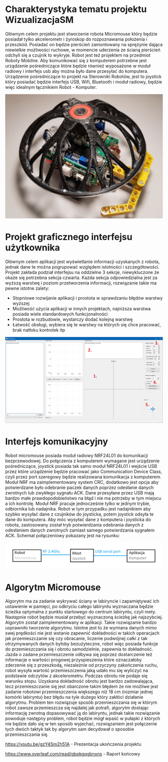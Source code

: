 # Charakterystyka tematu projektu WizualizacjaSM
 
Głównym celem projektu jest stworzenie robota Micromouse który będzie posiadał tylko akcelerometr i żyroskop do rozpoznawania położenia i przeszkód. Posiadać on będzie pierścień zamontowany na sprężynie dająca niewielkie możliwości ruchowe, w momencie uderzenia ze ścianą pierścień odchyli się a czujnik to wykryje. Robot jest też projektem na przedmiot Roboty Mobilne. Aby komunikować się z komputerem potrzebne jest urządzenie pośredniczące które będzie również wyposażone w moduł radiowy i interfejs usb aby można było dane przesyłać do komputera. Urządzenie pośredniczące to projekt na Sterowniki Robotów, jest to joystick który posiadać będzie interfejs USB, Wifi, Bluetooth i moduł radiowy, będzie więc idealnym łącznikiem Robot - Komputer.

![GitHub Logo](/images/a.jpg)


# Projekt graficznego interfejsu użytkownika
 
Głównym celem aplikacji jest wyświetlanie informacji uzyskanych z robota, jednak dane te można pogrupować względem istotności i szczegółowości. Projekt zakłada podział interfejsu na oddzielne 3 sekcje, niewykluczone że okaże się potrzebna sekcja czwarta. Każda sekcja odpowiedzialna jest za wyższą warstwę i poziom przetworzenia informacji, rozwiązanie takie ma pewne istotne zalety:

* Stopniowe rozwijanie aplikacji i prostota w sprawdzaniu błędów warstwy wyższej
* Możliwość użycia aplikacji w innych projektach, najniższa warstwa posiada wiele standardowych funkcjonalności
* Prostota w rozbudowie, wystarczy dodać kolejną warstwę
* Łatwość obsługi, wybiera się te warstwy na których się chce pracować, brak natłoku kontrolek itp

![GitHub Logo](/images/app2.PNG)

# Interfejs komunikacyjny

Robot micromouse posiada moduł radiowy NRF24L01 do komunikacji bezprzewodowej. Do połączenia z komputerem wymagane jest urządzenie pośredniczące, joystick posiada tak samo moduł NRF24L01 i wejście USB przez które urządzenie będzie pracować jako Communication Device Class, czyli przez port szeregowy będzie realizowana komunikacja z komputerem. Moduł NRF ma zaimplementowany system CRC, dodatkowo jest opcja aby potwierdzane było odebranie paczek danych poprzez odesłanie danych zwrotnych lub zwykłego sygnału ACK. Dane przesyłane przez USB mają bardzo małe prawdopodobieństwo na błąd i nie ma potrzeby w tym miejscu a ich kontrolę. Moduł NRF pracuje jednocześnie tylko w jednym trybie, odbiornika lub nadajnika. Robot w tym przypadku jest nadajnikiem aby szybko wysyłać dane z czujników do joysticka, potem joystick odsyła te dane do komputera. Aby móc wysyłać dane z komputera i joysticka do robota, zastosowany został tryb potwierdzania odebrania danych z odesłaniem danych zwrotnych zamiast samego potwierdzania sygnałem ACK. Schemat połączeniowy pokazany jest na rysunku: 

![GitHub Logo](/images/interfejsy.png)

# Algorytm Micromouse
Algorytm ma za zadanie wykrywać ściany w labiryncie i zapamiętywać ich ustawienie w pamięci, po odkryciu całego labiryntu wyznaczana będzie ścieżka optymalna z punktu startowego do centrum labiryntu, czyli mety. Następnie robot będzie musiał przebyć wyznaczoną ścieżkę jak najszybciej. Algorytm został zaimplementowany w aplikacji. Takie rozwiązanie bardzo usprawniło tworzenie algorytmu. Istotne jest to że wymiana danych mimo swej prędkości nie jest wstanie zapewnić dokładności w takich operacjach jak przemieszczanie się czy obracanie, liczenie podwójnej całki z tak otrzymywanych danych byłoby bezużyteczne, robot więc posiada funkcje do przemieszczania się i obrotu samodzielnie, zapewnia to dokładność. Jazda o zadane przemieszczenie odbywa się poprzez dostarczenie też informacje o wartości progowej przyspieszenia które oznaczałoby zderzenie się z przeszkodą, niezależnie od przyczyny zakończenia ruchu, robot wysyła wartość przemieszczenia jaką udało mu się wyliczyć na podstawie odczytów z akcelerometru. Podczas obrotu nie podaje się warunku stopu. Uzyskana dokładność obrotu jest bardzo zadowalająca, lecz przemieszczanie się jest obarczone takim błędem że nie możliwe jest zadanie robotowi przemieszczenia większego niż 18 cm (rozmiar jednej komórki labiryntu) bez błędu na tyle dużego który zakłóci działanie algorytmu. Problem ten rozwiązuje sposób przemieszczania się w którym robot zawsze przemieszcza się najdalej jak potrafi, algorytm dostając informację zwrotną dopasowywać ją do labiryntu, jednak takie rozwiązanie powoduje następny problem, robot będzie mógł wpaść w pułapki z których nie będzie dało się w ten sposób wyjechać, rozwiązaniem jest połączenie tych dwóch taktyk tak by algorytm sam decydował o sposobie przemieszczania się.

https://youtu.be/gzY4Sm2h51A - Prezentacja ukończenia projektu

https://www.overleaf.com/read/gbpkgqgbnxns - Raport końcowy
